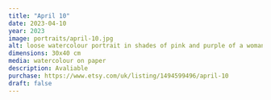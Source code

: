 ```yaml
---
title: "April 10"
date: 2023-04-10
year: 2023
image: portraits/april-10.jpg
alt: loose watercolour portrait in shades of pink and purple of a woman's face looking to the right, with lighting coming from the left
dimensions: 30x40 cm
media: watercolour on paper
description: Avaliable
purchase: https://www.etsy.com/uk/listing/1494599496/april-10
draft: false
---
```

